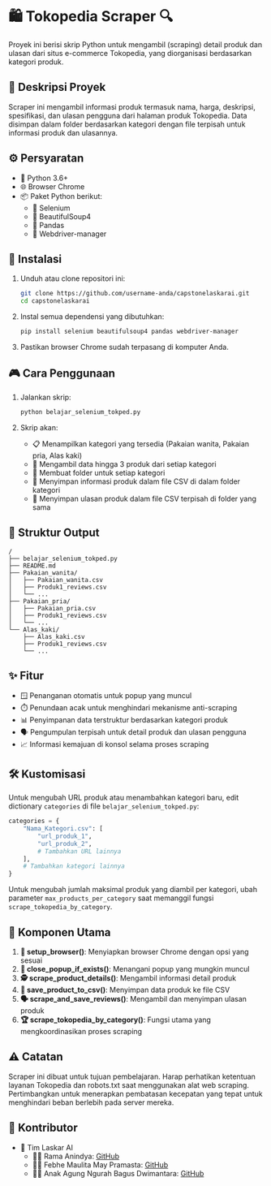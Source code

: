 # 🛍️ Tokopedia Scraper 🔍

Proyek ini berisi skrip Python untuk mengambil (scraping) detail produk dan ulasan dari situs e-commerce Tokopedia, yang diorganisasi berdasarkan kategori produk.

## 📝 Deskripsi Proyek

Scraper ini mengambil informasi produk termasuk nama, harga, deskripsi, spesifikasi, dan ulasan pengguna dari halaman produk Tokopedia. Data disimpan dalam folder berdasarkan kategori dengan file terpisah untuk informasi produk dan ulasannya.

## ⚙️ Persyaratan

- 🐍 Python 3.6+
- 🌐 Browser Chrome
- 📦 Paket Python berikut:
  - 🤖 Selenium
  - 🍲 BeautifulSoup4
  - 🐼 Pandas
  - 🚗 Webdriver-manager

## 🚀 Instalasi

1. Unduh atau clone repositori ini:

   ```bash
   git clone https://github.com/username-anda/capstonelaskarai.git
   cd capstonelaskarai
   ```

2. Instal semua dependensi yang dibutuhkan:

   ```bash
   pip install selenium beautifulsoup4 pandas webdriver-manager
   ```

3. Pastikan browser Chrome sudah terpasang di komputer Anda.

## 🎮 Cara Penggunaan

1. Jalankan skrip:

   ```bash
   python belajar_selenium_tokped.py
   ```

2. Skrip akan:
   - 📋 Menampilkan kategori yang tersedia (Pakaian wanita, Pakaian pria, Alas kaki)
   - 🔄 Mengambil data hingga 3 produk dari setiap kategori
   - 📁 Membuat folder untuk setiap kategori
   - 💾 Menyimpan informasi produk dalam file CSV di dalam folder kategori
   - 💬 Menyimpan ulasan produk dalam file CSV terpisah di folder yang sama

## 📂 Struktur Output

```
/
├── belajar_selenium_tokped.py
├── README.md
├── Pakaian_wanita/
│   ├── Pakaian_wanita.csv
│   ├── Produk1_reviews.csv
│   └── ...
├── Pakaian_pria/
│   ├── Pakaian_pria.csv
│   ├── Produk1_reviews.csv
│   └── ...
└── Alas_kaki/
    ├── Alas_kaki.csv
    ├── Produk1_reviews.csv
    └── ...
```

## ✨ Fitur

- 🪟 Penanganan otomatis untuk popup yang muncul
- ⏱️ Penundaan acak untuk menghindari mekanisme anti-scraping
- 📊 Penyimpanan data terstruktur berdasarkan kategori produk
- 🗣️ Pengumpulan terpisah untuk detail produk dan ulasan pengguna
- 📈 Informasi kemajuan di konsol selama proses scraping

## 🛠️ Kustomisasi

Untuk mengubah URL produk atau menambahkan kategori baru, edit dictionary `categories` di file `belajar_selenium_tokped.py`:

```python
categories = {
    "Nama_Kategori.csv": [
        "url_produk_1",
        "url_produk_2",
        # Tambahkan URL lainnya
    ],
    # Tambahkan kategori lainnya
}
```

Untuk mengubah jumlah maksimal produk yang diambil per kategori, ubah parameter `max_products_per_category` saat memanggil fungsi `scrape_tokopedia_by_category`.

## 🧩 Komponen Utama

1. **🌟 setup_browser()**: Menyiapkan browser Chrome dengan opsi yang sesuai
2. **🚫 close_popup_if_exists()**: Menangani popup yang mungkin muncul
3. **🕵️ scrape_product_details()**: Mengambil informasi detail produk
4. **📝 save_product_to_csv()**: Menyimpan data produk ke file CSV
5. **🗣️ scrape_and_save_reviews()**: Mengambil dan menyimpan ulasan produk
6. **🏆 scrape_tokopedia_by_category()**: Fungsi utama yang mengkoordinasikan proses scraping

## ⚠️ Catatan

Scraper ini dibuat untuk tujuan pembelajaran. Harap perhatikan ketentuan layanan Tokopedia dan robots.txt saat menggunakan alat web scraping. Pertimbangkan untuk menerapkan pembatasan kecepatan yang tepat untuk menghindari beban berlebih pada server mereka.

## 👥 Kontributor

- 🤝 Tim Laskar AI
  - 👨‍💻 Rama Anindya: [GitHub](https://github.com/ramaanindyaa)
  - 👩‍💻 Febhe Maulita May Pramasta: [GitHub](https://github.com/fluffybhe)
  - 👨‍💻 Anak Agung Ngurah Bagus Dwimantara: [GitHub](#)

<!-- ## 📜 Lisensi

Proyek ini dilisensikan di bawah lisensi [MIT](https://opensource.org/licenses/MIT). -->
